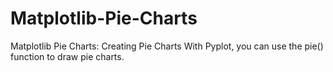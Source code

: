 # Matplotlib-Pie-Charts
Matplotlib Pie Charts: Creating Pie Charts With Pyplot, you can use the pie() function to draw pie charts. 
